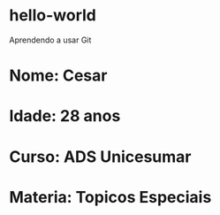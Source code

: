 # hello-world
Aprendendo a usar Git

# Nome: Cesar
# Idade: 28 anos
# Curso: ADS Unicesumar
# Materia: Topicos Especiais
